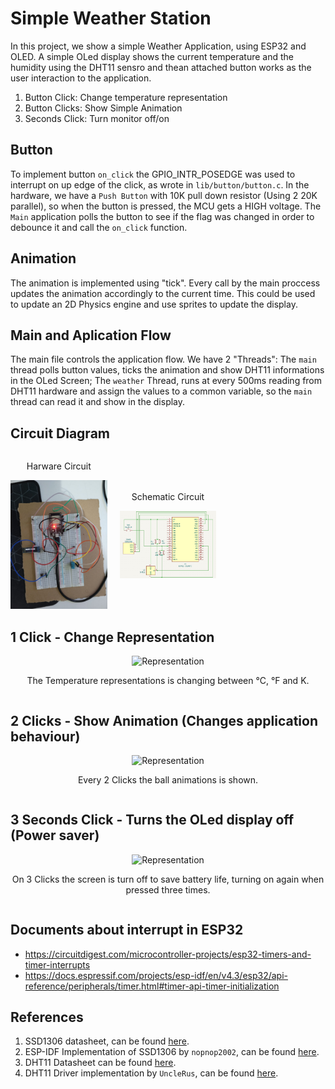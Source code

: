 # Simple Weather Station

In this project, we show a simple Weather Application, using ESP32 and OLED. A simple OLed display shows the current temperature and the humidity using the DHT11 sensro and thean attached button works as the user interaction to the application.

1. Button Click: Change temperature representation
1. Button Clicks: Show Simple Animation
1. Seconds Click: Turn monitor off/on

## Button

To implement button `on_click` the GPIO_INTR_POSEDGE was used to interrupt on up edge of the click, as wrote in `lib/button/button.c`. In the hardware, we have a `Push Button` with 10K pull down resistor (Using 2 20K parallel), so when the button is pressed, the MCU gets a HIGH voltage.
The `Main` application polls the button to see if the flag was changed in order to debounce it and call the `on_click` function.

## Animation

The animation is implemented using "tick". Every call by the main proccess updates the animation accordingly to the current time. This could be used to update an 2D Physics engine and use sprites to update the display.

## Main and Aplication Flow

The main file controls the application flow. We have 2 "Threads": The `main` thread polls button values, ticks the animation and show DHT11 informations in
the OLed Screen; The `weather` Thread, runs at every 500ms reading from DHT11 hardware and assign the values to a common variable, so the `main` thread can read it and show in the display.


## Circuit Diagram


<div style="display: grid; grid-template-columns: 1fr 1fr 1fr; column-gap: 20px; place-items: center;">
    <div>
        <p style="text-align: center">Harware Circuit</p>
        <img style="max-width: 100%; max-height: 100%;" src="./docs/circuit2.jpeg" alt="Harware Circuits">
    </div>
    <div>
        <p style="text-align: center">Schematic Circuit</p>
        <img style="max-width: 100%; max-height: 100%;" src="./docs/kicad.jpeg" alt="Schematic Circuits">
    </div>
</div>

## 1 Click - Change Representation


<div align="center" style="place-items: center; display: grid;">
    <img src="./docs/representation.gif" alt="Representation">
    <p style="text-align: center">The Temperature representations is changing between °C, °F and K.</p>
</div>


## 2 Clicks - Show Animation (Changes application behaviour)

<div align="center" style="place-items: center; display: grid;">
    <img src="./docs/animation.gif" alt="Representation">
    <p style="text-align: center">Every 2 Clicks the ball animations is shown.</p>
</div>

## 3 Seconds Click - Turns the OLed display off (Power saver)

<div align="center" style="place-items: center; display: grid;">
    <img src="./docs/shutdown.gif" alt="Representation">
    <p style="text-align: center">On 3 Clicks the screen is turn off to save battery life, turning on again when pressed three times.</p>
</div>


## Documents about interrupt in ESP32
 - https://circuitdigest.com/microcontroller-projects/esp32-timers-and-timer-interrupts
 - https://docs.espressif.com/projects/esp-idf/en/v4.3/esp32/api-reference/peripherals/timer.html#timer-api-timer-initialization


## References

1. SSD1306 datasheet, can be found [here](https://www.alldatasheet.com/view.jsp?Searchword=Ssd1306%20datasheet&gad=1&gclid=Cj0KCQjw0tKiBhC6ARIsAAOXutlKWRNAzstZ96tXT6xcJW5a0YPrZwLqGcYIT_aOV5m33F_SBqrCLvEaAmuXEALw_wcB).
1. ESP-IDF Implementation of SSD1306 by `nopnop2002`, can be found [here](https://github.com/nopnop2002/esp-idf-ssd1306).
1. DHT11 Datasheet can be found [here](https://www.alldatasheet.com/view.jsp?Searchword=Dht11%20datasheet&gad=1&gclid=Cj0KCQjw9deiBhC1ARIsAHLjR2AGMjLPtpIg5_IqeDmJ1VmYxvTDiGTHjKHhD6Tg9kuFvFfot_n41hsaAssLEALw_wcB).
1. DHT11 Driver implementation by `UncleRus`, can be found [here](https://github.com/UncleRus/esp-idf-lib/tree/master/components/dht).